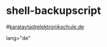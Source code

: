 # shell-backupscript
#karatayta@elektronikschule.de
<html> lang="de"</html>
<head>
    <meta charset="utf-8">
    <meta name="viewport" content="width=device-width, initial-scale=1.0">
    <title>Website von Taygun Karatay</title>
  </head>
  
